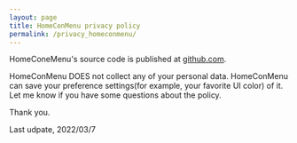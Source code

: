 ```yaml
---
layout: page
title: HomeConMenu privacy policy
permalink: /privacy_homeconmenu/
---
```


HomeConeMenu's source code is published at [github.com](https://github.com/sonsongithub/HomeConMenu).

HomeConMenu DOES not collect any of your personal data. HomeConMenu can save your preference settings(for example, your favorite UI color) of it.
Let me know if you have some questions about the policy.

Thank you.

Last udpate, 2022/03/7